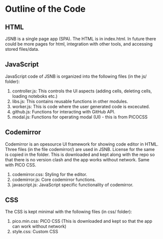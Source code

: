 # Outline of the Code
## HTML
JSNB is a single page app (SPA). The HTML is in index.html. In future there could be more pages for html, integration with other tools, and accessing stored files/data.

## JavaScript
JavaScript code of JSNB is organized into the following files (in the js/ folder):
1. controller.js: This controls the UI aspects (adding cells, deleting cells, loading noteboks etc.)
2. libs.js: This contains reusable functions in other modules.
3. worker.js: This is code where the user generated code is excecuted.
4. github.js: Functions for interacting with GitHub API.
5. modal.js: Functions for operating modal (UI) - this is from PICOCSS


## Codemirror
Codemirror is an opesource UI framework for showing code editor in HTML. Three files (in the file codemirror/) are used in JSNB. License for the same is copied in the folder. This is downloaded and kept along with the repo so that there is no version clash and the app works without network. Same with PICO CSS.
1. codemirror.css: Styling for the editor.
2. codemirror.js: Core codemirror functions.
3. javascript.js: JavaScript specific functionality of codemirror.


## CSS
The CSS is kept minimal with the following files (in css/ folder):
1. pico.min.css: PICO CSS (This is downloaded and kept so that the app can work without network)
2. style.css: Custom CSS
